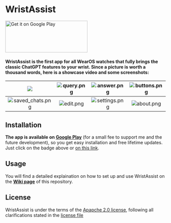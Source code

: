 # WristAssist
<a href='https://play.google.com/store/apps/details?id=net.devemperor.wristassist'><img alt='Get it on Google Play' width="258px" height="100px" src='https://raw.githubusercontent.com/DevEmperor/WristAssist/master/img/readme/google-play-badge.png'/></a>


#### WristAssist is the first app for all WearOS watches that fully brings the classic ChatGPT features to your wrist. Since a picture is worth a thousand words, here is a showcase video and some screenshots:

| <a href='https://www.youtube.com/watch?v=goIoDTxPllc'><img src='https://raw.githubusercontent.com/DevEmperor/WristAssist/master/img/readme/player.png'/></a> | ![query.png](https://raw.githubusercontent.com/DevEmperor/WristAssist/master/img/readme/query.png) | ![answer.png](https://raw.githubusercontent.com/DevEmperor/WristAssist/master/img/readme/answer.png) | ![buttons.png](https://raw.githubusercontent.com/DevEmperor/WristAssist/master/img/readme/buttons.png) |
| :----------------------------------------------------------: | :----------------------------------------------------------: | :----------------------------------------------------------: | :----------------------------------------------------------: |
| ![saved_chats.png](https://raw.githubusercontent.com/DevEmperor/WristAssist/master/img/readme/saved_chats.png) | ![edit.png](https://raw.githubusercontent.com/DevEmperor/WristAssist/master/img/readme/edit.png) | ![settings.png](https://raw.githubusercontent.com/DevEmperor/WristAssist/master/img/readme/settings.png) | ![about.png](https://raw.githubusercontent.com/DevEmperor/WristAssist/master/img/readme/about.png) |



## Installation

**The app is available on [Google Play](https://play.google.com/store/apps/details?id=net.devemperor.wristassist)** (for a small fee to support me and the future development), so you get easy installation and free lifetime updates. Just click on the badge above or [on this link](https://play.google.com/store/apps/details?id=net.devemperor.wristassist).



## Usage

You will find a detailed explaination on how to set up and use WristAssist on the **[Wiki page](https://github.com/DevEmperor/WristAssist/wiki/Intro-on-how-to-set-up-and-use-WristAssist)** of this repository.



## License

WristAssist is under the terms of the [Apapche 2.0 license](https://www.apache.org/licenses/LICENSE-2.0), following all clarifications stated in the [license file](https://raw.githubusercontent.com/DevEmperor/WristAssist/master/LICENSE)
